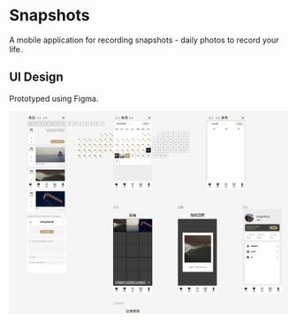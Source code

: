 # Snapshots
A mobile application for recording snapshots - daily photos to record your life.

## UI Design
Prototyped using Figma.

![v1_design](./images/v1_design.png)
